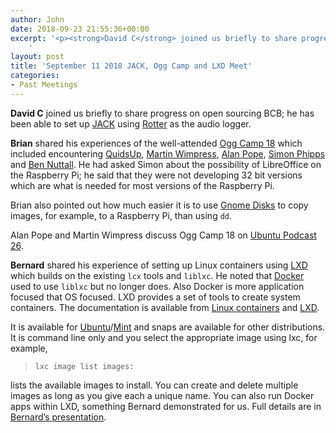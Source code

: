 ```yaml
---
author: John
date: 2018-09-23 21:55:36+00:00
excerpt: '<p><strong>David C</strong> joined us briefly to share progress on open sourcing BCB; he has been able to set up <a href="http://www.jackaudio.org/" type="text/html">JACK</a> using <a href="https://www.aelius.com/njh/rotter/" type="text/html">Rotter</a> as the audio logger.</p>
	'
layout: post
title: 'September 11 2018 JACK, Ogg Camp and LXD Meet'
categories:
- Past Meetings
---
```


<p><strong>David C</strong> joined us briefly to share progress on open sourcing BCB; he has been able to set up <a href="http://www.jackaudio.org/" type="text/html">JACK</a> using <a href="https://www.aelius.com/njh/rotter/" type="text/html">Rotter</a> as the audio logger.</p><p><strong>Brian</strong> shared his experiences of the well-attended <a href="https://www.oggcamp.org/" type="text/html">Ogg Camp 18</a> which included encountering <a href="https://quidsup.net/" type="text/html">QuidsUp</a>, <a href="http://wimpress.org/#page-top" type="text/html">Martin Wimpress</a>, <a href="https://wiki.ubuntu.com/AlanPope" type="text/html">Alan Pope</a>, <a href="https://webmink.com/about/" type="text/html">Simon Phipps</a> and <a href="https://bennuttall.com/about/" type="text/html">Ben Nuttall</a>. He had asked Simon about the possibility of LibreOffice on the Raspberry Pi; he said that they were not developing 32 bit versions which are what is needed for most versions of the Raspberry Pi.</p><p>Brian also pointed out how much easier it is to use <a href="https://wiki.gnome.org/Apps/Disks" type="text/html">Gnome Disks</a> to copy images, for example, to a Raspberry Pi, than using <code>dd</code>.</p><p>Alan Pope and Martin Wimpress discuss Ogg Camp 18 on <a href="http://ubuntupodcast.org/" type="text/html">Ubuntu Podcast 26</a>.</p><p><strong>Bernard</strong> shared his experience of setting up Linux containers using <a href="https://linuxcontainers.org/lxd/" type="text/html">LXD</a> which builds on the existing <code>lcx</code> tools and <code>liblxc</code>. He noted that <a href="https://www.docker.com/" type="text/html">Docker</a> used to use <code>liblxc</code> but no longer does. Also Docker is more application focused that OS focused. LXD provides a set of tools to create system containers. The documentation is available from <a href="https://linuxcontainers.org/" type="text/html">Linux containers</a> and <a href="https://lxd.readthedocs.io/en/latest/" type="text/html">LXD</a>.</p><p>It is available for <a href="https://www.ubuntu.com/" type="text/html">Ubuntu</a>/<a href="https://linuxmint.com/" type="text/html">Mint</a> and snaps are available for other distributions. It is command line only and you select the appropriate image using lxc, for example,</p><blockquote><code>lxc image list images:</code></blockquote><p>lists the available images to install. You can create and delete multiple images as long as you give each a unique name. You can also run Docker apps within LXD, something Bernard demonstrated for us. Full details are in <a href="http://bradlug.co.uk/blog/2018/09/23/files/containers.odp" type="application/vnd.oasis.opendocument.presentation">Bernard’s presentation</a>.</p>
